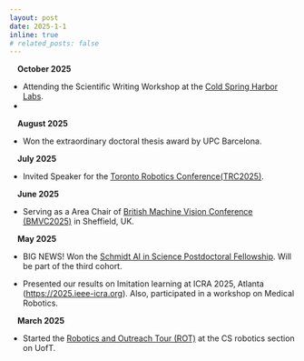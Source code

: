 ```yaml
---
layout: post
date: 2025-1-1
inline: true
# related_posts: false
---
```

&emsp;**October 2025** 
- Attending the Scientific Writing Workshop at the [Cold Spring Harbor Labs](https://meetings.cshl.edu/courses.aspx?course=C-WRITE).
- 
&emsp;**August 2025** 
- Won the extraordinary doctoral thesis award by UPC Barcelona.

&emsp;**July 2025** 
- Invited Speaker for the [Toronto Robotics Conference(TRC2025)](https://robotics.utoronto.ca/2025-toronto-robotics-conference/).

&emsp;**June 2025** 
- Serving as a Area Chair of [British Machine Vision Conference (BMVC2025)](https://bmvc2025.bmva.org) in Sheffield, UK.

&emsp;**May 2025** 
- BIG NEWS! Won the [Schmidt AI in Science Postdoctoral Fellowship](https://schmidtfellows.utoronto.ca). Will be part of the third cohort.

- Presented our results on Imitation learning at ICRA 2025, Atlanta (https://2025.ieee-icra.org). Also, participated in a workshop on Medical Robotics.

&emsp;**March 2025** 
- Started the [Robotics and Outreach Tour (ROT)](https://robotics.cs.toronto.edu/outreach.html) at the CS robotics section on UofT.
